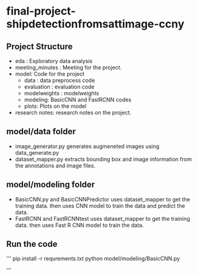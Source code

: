 # final-project-shipdetectionfromsattimage-ccny


## Project Structure
* eda : Exploratory data analysis
* meeting_minutes : Meeting for the project.
* model: Code for the project
  * data : data preprocess code
  * evaluation : evaluation code
  * modelweights : modelweights
  * modeling: BasicCNN and FastRCNN codes
  * plots: Plots on the model
* research notes: research notes on the project.

## model/data folder
* image_generator.py generates augmeneted images using data_generate.py
* dataset_mapper.py extracts bounding box and image information from the annotations and image files.

## model/modeling folder
* BasicCNN.py and BasicCNNPredictor uses dataset_mapper to get the training data. then uses CNN model to train the data and predict the data.
* FastRCNN and FastRCNNtest uses dataset_mapper to get the training data. then uses Fast R CNN model to train the data.

## Run the code
'''
pip install -r requrements.txt
python model/modeling/BasicCNN.py

'''

